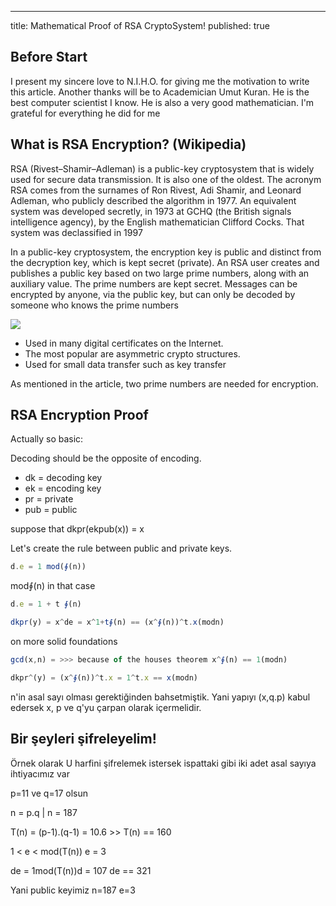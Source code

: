 ---
title: Mathematical Proof of RSA CryptoSystem!
published: true
## [](#header-3)Before Start

I present my sincere love to N.I.H.O. for giving me the motivation to write this article. Another thanks will be to Academician Umut Kuran. He is the best computer scientist I know. He is also a very good mathematician. I'm grateful for everything he did for me

## [](#header-3)What is RSA Encryption? (Wikipedia)

RSA (Rivest–Shamir–Adleman) is a public-key cryptosystem that is widely used for secure data transmission. It is also one of the oldest. The acronym RSA comes from the surnames of Ron Rivest, Adi Shamir, and Leonard Adleman, who publicly described the algorithm in 1977. An equivalent system was developed secretly, in 1973 at GCHQ (the British signals intelligence agency), by the English mathematician Clifford Cocks. That system was declassified in 1997

In a public-key cryptosystem, the encryption key is public and distinct from the decryption key, which is kept secret (private). An RSA user creates and publishes a public key based on two large prime numbers, along with an auxiliary value. The prime numbers are kept secret. Messages can be encrypted by anyone, via the public key, but can only be decoded by someone who knows the prime numbers

![](https://hackernoon.com/hn-images/1*yNPjtfBw0UIXXiSBo6CfDw.png)

* Used in many digital certificates on the Internet.
* The most popular are asymmetric crypto structures.
* Used for small data transfer such as key transfer

As mentioned in the article, two prime numbers are needed for encryption.

## [](#header-3)RSA Encryption Proof

Actually so basic:

Decoding should be the opposite of encoding.

* dk  = decoding key
* ek  = encoding key
* pr  = private
* pub = public


suppose that dkpr(ekpub(x)) = x 

Let's create the rule between public and private keys.

```js
d.e = 1 mod(∮(n))
```
mod∮(n) in that case
```js
d.e = 1 + t ∮(n) 
```
```js
dkpr(y) = x^de = x^1+t∮(n) == (x^∮(n))^t.x(modn)
```
on more solid foundations

```js
gcd(x,n) = >>> because of the houses theorem x^∮(n) == 1(modn)
```
```js
dkpr^(y) = (x^∮(n))^t.x = 1^t.x == x(modn)
```

n'in asal sayı olması gerektiğinden bahsetmiştik. Yani yapıyı (x,q.p) kabul edersek x, p ve q'yu çarpan olarak içermelidir.


## [](#header-3)Bir şeyleri şifreleyelim!

Örnek olarak U harfini şifrelemek istersek ispattaki gibi iki adet asal sayıya ihtiyacımız var

p=11 ve q=17 olsun 

n = p.q  | n = 187

T(n) = (p-1).(q-1) = 10.6 >> T(n) == 160

1 < e < mod(T(n)) e = 3 

de = 1mod(T(n))d = 107 de == 321

Yani public keyimiz n=187 e=3
